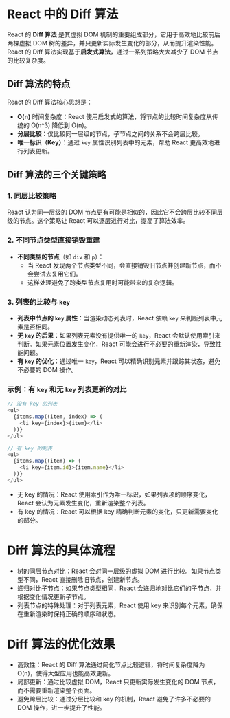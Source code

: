 # React 中的 Diff 算法

React 的 **Diff 算法** 是其虚拟 DOM 机制的重要组成部分，它用于高效地比较前后两棵虚拟 DOM 树的差异，并只更新实际发生变化的部分，从而提升渲染性能。React 的 Diff 算法实现基于**启发式算法**，通过一系列策略大大减少了 DOM 节点的比较复杂度。

## Diff 算法的特点

React 的 Diff 算法核心思想是：
- **O(n)** 时间复杂度：React 使用启发式的算法，将节点的比较时间复杂度从传统的 O(n^3) 降低到 O(n)。
- **分层比较**：仅比较同一层级的节点，子节点之间的关系不会跨层比较。
- **唯一标识（Key）**：通过 `key` 属性识别列表中的元素，帮助 React 更高效地进行列表更新。

## Diff 算法的三个关键策略

### 1. 同层比较策略
React 认为同一层级的 DOM 节点更有可能是相似的，因此它不会跨层比较不同层级的节点。这个策略让 React 可以逐层进行对比，提高了算法效率。

### 2. 不同节点类型直接销毁重建
- **不同类型的节点**（如 `div` 和 `p`）：
  - 当 React 发现两个节点类型不同，会直接销毁旧节点并创建新节点，而不会尝试去复用它们。
  - 这样处理避免了跨类型节点复用时可能带来的复杂逻辑。

### 3. 列表的比较与 `key`
- **列表中节点的 `key` 属性**：当渲染动态列表时，React 依赖 `key` 来判断列表中元素是否相同。
- **无 `key` 的后果**：如果列表元素没有提供唯一的 `key`，React 会默认使用索引来判断。如果元素位置发生变化，React 可能会进行不必要的重新渲染，导致性能问题。
- **有 `key` 的优化**：通过唯一 `key`，React 可以精确识别元素并跟踪其状态，避免不必要的 DOM 操作。

### 示例：有 `key` 和无 `key` 列表更新的对比

```javascript
// 没有 key 的列表
<ul>
  {items.map((item, index) => (
    <li key={index}>{item}</li>
  ))}
</ul>

// 有 key 的列表
<ul>
  {items.map((item) => (
    <li key={item.id}>{item.name}</li>
  ))}
</ul>
```
- 无 key 的情况：React 使用索引作为唯一标识，如果列表项的顺序变化，React 会认为元素发生变化，重新渲染整个列表。
- 有 key 的情况：React 可以根据 key 精确判断元素的变化，只更新需要变化的部分。
# Diff 算法的具体流程
- 树的同层节点对比：React 会对同一层级的虚拟 DOM 进行比较。如果节点类型不同，React 直接删除旧节点，创建新节点。
- 递归对比子节点：如果节点类型相同，React 会递归地对比它们的子节点，并根据变化情况更新子节点。
- 列表节点的特殊处理：对于列表元素，React 使用 key 来识别每个元素，确保在重新渲染时保持正确的顺序和状态。

# Diff 算法的优化效果
- 高效性：React 的 Diff 算法通过简化节点比较逻辑，将时间复杂度降为 O(n)，使得大型应用也能高效更新。
- 局部更新：通过比较虚拟 DOM，React 只更新实际发生变化的 DOM 节点，而不需要重新渲染整个页面。
- 避免跨层比较：通过分层比较和 key 的机制，React 避免了许多不必要的 DOM 操作，进一步提升了性能。
